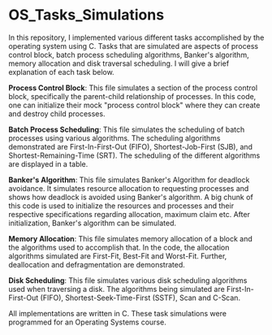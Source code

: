 # OS_Tasks_Simulations
In this repository, I implemented various different tasks accomplished by the operating system using C. Tasks that are simulated are aspects of process control block, batch process scheduling algorithms, Banker's algorithm, memory allocation and disk traversal scheduling. I will give a brief explanation of each task below. 

**Process Control Block**: This file simulates a section of the process control block, specifically the parent-child relationship of processes. In this code, one can initialize their mock "process control block" where they can create and destroy child processes. 

**Batch Process Scheduling**: This file simulates the scheduling of batch processes using various algorithms. The scheduling algorithms demonstrated are First-In-First-Out (FIFO), Shortest-Job-First (SJB), and Shortest-Remaining-Time (SRT). The scheduling of the different algorithms are displayed in a table.

**Banker's Algorithm**: This file simulates Banker's Algorithm for deadlock avoidance. It simulates resource allocation to requesting processes and shows how deadlock is avoided using Banker's algorithm. A big chunk of this code is used to initialize the resources and processes and their respective specifications regarding allocation, maximum claim etc. After initialization, Banker's algorithm can be simulated.

**Memory Allocation**: This file simulates memory allocation of a block and the algorithms used to accomplish that. In the code, the allocation algorithms simulated are First-Fit, Best-Fit and Worst-Fit. Further, deallocation and defragmentation are demonstrated.

**Disk Scheduling**: This file simulates various disk scheduling algorithms used when traversing a disk. The algorithms being simulated are First-In-First-Out (FIFO), Shortest-Seek-Time-First (SSTF), Scan and C-Scan.


All implementations are written in C. These task simulations were programmed for an Operating Systems course.
